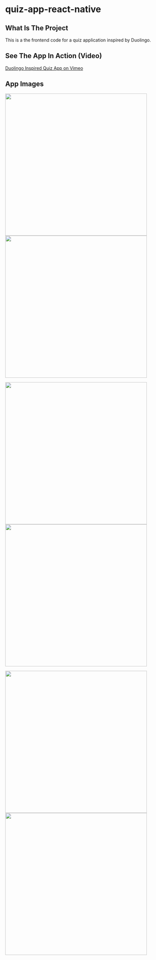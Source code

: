 # quiz-app-react-native

## What Is The Project

This is a the frontend code for a quiz application inspired by Duolingo.

## See The App In Action (Video)

[Duolingo Inspired Quiz App on Vimeo](https://vimeo.com/406382377)

## App Images

<img src="https://user-images.githubusercontent.com/20585043/79029374-bedffe80-7bb1-11ea-81bd-718179a9a308.jpeg" width="450">  <img src="https://user-images.githubusercontent.com/20585043/79029388-d3bc9200-7bb1-11ea-94ad-ae26b0a32264.jpeg" width="450">

<img src="https://user-images.githubusercontent.com/20585043/79029410-eb941600-7bb1-11ea-80a5-dfa90668ebbd.jpeg" width="450">  <img src="https://user-images.githubusercontent.com/20585043/79029420-f9e23200-7bb1-11ea-8fff-8157b0ad5ad0.jpeg" width="450">

<img src="https://user-images.githubusercontent.com/20585043/79029437-09617b00-7bb2-11ea-897d-b7daa2444251.jpeg" width="450">  <img src="https://user-images.githubusercontent.com/20585043/79029457-1a11f100-7bb2-11ea-90cf-de5603f363a3.jpeg" width="450">
